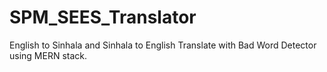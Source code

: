 # SPM_SEES_Translator


English to Sinhala and Sinhala to English Translate with Bad Word Detector using MERN stack.
